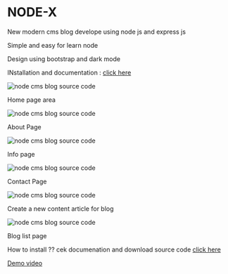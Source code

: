 # NODE-X

New modern cms blog develope using node js and express js

Simple and easy for learn node

Design using bootstrap and dark mode

INstallation and documentation :
[click here](https://www.hockeycomputindo.com/2021/02/node-x-node-express-cms-blog-new-and.html)

![node cms blog source code](https://a.fsdn.com/con/app/proj/nodeblog/screenshots/node%20express%20blog%20content%20management%20system%20cms%20%286%29.png/max/max/1)

Home page area

![node cms blog source code](https://a.fsdn.com/con/app/proj/nodeblog/screenshots/node%20express%20blog%20content%20management%20system%20cms%20%285%29.png/max/max/1)

About Page

![node cms blog source code](https://a.fsdn.com/con/app/proj/nodeblog/screenshots/node%20express%20blog%20content%20management%20system%20cms%20%284%29.png/max/max/1)

Info page

![node cms blog source code](https://a.fsdn.com/con/app/proj/nodeblog/screenshots/node%20express%20blog%20content%20management%20system%20cms%20%283%29.png/max/max/1)

Contact Page

![node cms blog source code](https://a.fsdn.com/con/app/proj/nodeblog/screenshots/node%20express%20blog%20content%20management%20system%20cms%20%282%29.png/max/max/1)

Create a new content article for blog

![node cms blog source code](https://a.fsdn.com/con/app/proj/nodeblog/screenshots/node%20express%20blog%20content%20management%20system%20cms%20%281%29.png/max/max/1)

Blog list page


How to install ?? cek documenation and download source code [click here](https://www.hockeycomputindo.com/2021/02/node-x-node-express-cms-blog-new-and.html)

[Demo video](https://youtu.be/_UzT6cQsfUo)
